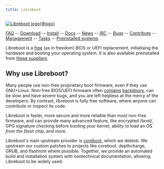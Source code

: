 ```yaml
---
title: Libreboot
...
```


[![Libreboot logo](logo/logo.svg "Canteloupe, the libreboot
mascot"){#logo}](faq.md#who-did-the-logo)

[FAQ](faq.md)                                                               --
[Download](download.md)                                                     --
[Install](docs/install/)                                                    --
[Docs](docs/)                                                               --
[News](news/)                                                               --
[IRC](https://webchat.freenode.net/?channels=libreboot)                     --
[Bugs](https://notabug.org/libreboot/libreboot/issues)                      --
[Contribute](git.md)                                                        --
[Management](management.md)                                                 --
[Tasks](https://notabug.org/libreboot/libreboot/milestones)                 --
[Preinstalled systems](suppliers.md)

Libreboot is a [free](https://www.gnu.org/philosophy/free-sw.html) (as in
freedom) BIOS or UEFI replacement, initialising the hardware and booting your
operating system. It is also available preinstalled from
[these suppliers](suppliers.md).

Why use Libreboot?
------------------

Many people use non-free proprietary boot firmware, even if they use GNU+Linux.
Non-free BIOS/UEFI firmware often
[contains](faq.md#intel) [backdoors](faq.md#amd), can be slow and have severe
bugs, and you are left helpless at the mercy of the developers. By contrast,
libreboot is fully free software, where anyone can contribute or inspect its
code.

Libreboot is faster, more secure and more reliable than most non-free
firmware, and can provide many advanced feature, like encrypted
/boot/, GPG signature checking before booting your kernel, ability to
load an OS *from the flash chip*, and more.

Libreboot's main upstream provider is [coreboot](https://www.coreboot.org/),
which we deblob. We upstream our custom patches to projects like coreboot,
depthcharge, GRUB, and flashrom where possible. Together, we provide an
automated build and installation system with nontechnical documentation,
allowing Libreboot to be widely used. 
